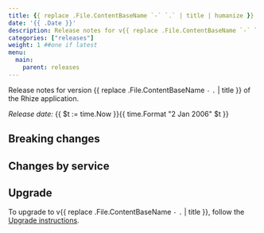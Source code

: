 ```yaml
---
title: {{ replace .File.ContentBaseName `-` `.` | title | humanize }}
date: '{{ .Date }}'
description: Release notes for v{{ replace .File.ContentBaseName `-` `.` | title }} of the Rhize application
categories: ["releases"]
weight: 1 ##one if latest
menu:
  main:
    parent: releases
---
```


Release notes for version {{ replace .File.ContentBaseName `-` `.` | title }} of the Rhize application.

_Release date:_
{{ $t := time.Now }}{{ time.Format "2 Jan 2006" $t }}

## Breaking changes

## Changes by service

## Upgrade

To upgrade to v{{ replace .File.ContentBaseName `-` `.` | title }}, follow the [Upgrade instructions](/deploy/upgrade).
